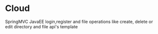 # Cloud
SpringMVC JavaEE login,register and file operations like create, delete or edit directory and file api's template
